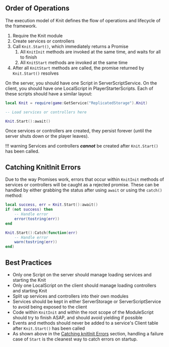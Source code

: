 ## Order of Operations

The execution model of Knit defines the flow of operations and lifecycle of the framework.

1. Require the Knit module
1. Create services or controllers
1. Call `Knit.Start()`, which immediately returns a Promise
	1. All `KnitInit` methods are invoked at the same time, and waits for all to finish
	1. All `KnitStart` methods are invoked at the same time
1. After all `KnitStart` methods are called, the promise returned by `Knit.Start()` resolves

On the server, you should have one Script in ServerScriptService. On the client, you should have one LocalScript in PlayerStarterScripts. Each of these scripts should have a similar layout:

```lua
local Knit = require(game:GetService("ReplicatedStorage").Knit)

-- Load services or controllers here

Knit.Start():await()
```

Once services or controllers are created, they persist forever (until the server shuts down or the player leaves).

!!! warning
	Services and controllers **_cannot_** be created after `Knit.Start()` has been called.

## Catching KnitInit Errors
Due to the way Promises work, errors that occur within `KnitInit` methods of services or controllers will be caught as a rejected promise. These can be handled by either grabbing the status after using `await` or using the `catch()` method:

```lua
local success, err = Knit.Start():await()
if (not success) then
	-- Handle error
	error(tostring(err))
end
```

```lua
Knit.Start():Catch(function(err)
	-- Handle error
	warn(tostring(err))
end)
```

## Best Practices
- Only one Script on the server should manage loading services and starting the Knit
- Only one LocalScript on the client should manage loading controllers and starting Knit
- Split up services and controllers into their own modules
- Services should be kept in either ServerStorage or ServerScriptService to avoid being exposed to the client
- Code within `KnitInit` and within the root scope of the ModuleScript should try to finish ASAP, and should avoid yielding if possible
- Events and methods should never be added to a service's Client table after `Knit.Start()` has been called
- As shown above in the [Catching knitInit Errors](#catching-knitinit-errors) section, handling a failure case of `Start` is the cleanest way to catch errors on startup.
